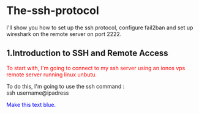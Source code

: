 # The-ssh-protocol
I'll show you how to set up the ssh protocol, configure fail2ban and set up wireshark on the remote server on port 2222.

## 1.Introduction to SSH and Remote Access
<p style="color: red;">To start with, I'm going to connect to my ssh server using an ionos vps remote server running linux unbutu.</p><p>To do this, I'm going to use the ssh command :<br>ssh username@ipadress</p>
<p style="color:blue">Make this text blue.</p>
